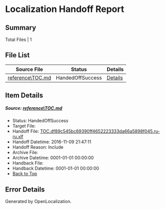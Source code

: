 # <a name='report-top'></a> Localization Handoff Report

## Summary
 Total Files | 1

## File List
 Source File | Status | Details 
 ----------- | ------ | ------- 
 [reference\TOC.md](https://github.com/PowerShell/powerShell-Docs/blob/ffdd8395d6dc87c1e1c5db61a482d07ce56f166e/reference/TOC.md) | HandedOffSuccess | [Details](#00ab79216bbfeae56205f5826661a2c19dd2ade72170)

## Item Details
##### <a name='00ab79216bbfeae56205f5826661a2c19dd2ade72170'></a> Source: [reference\TOC.md](https://github.com/PowerShell/powerShell-Docs/blob/ffdd8395d6dc87c1e1c5db61a482d07ce56f166e/reference/TOC.md)
* Status: HandedOffSuccess
* Target File: 
* Handoff File: [TOC.df89c545bc69390ff4652223333da66a5898f045.ru-ru.xlf](https://github.com/PowerShell/powerShell-Docs.handoff/blob/1cebd5b85bc1b27428499088c93760ce706b999b/ol-handoff/PowerShell/powerShell-Docs.ru-ru/live/TOC.df89c545bc69390ff4652223333da66a5898f045.ru-ru.xlf)
* Handoff Datetime: 2016-11-09 21:47:11
* Handoff Reason: Include
* Archive File: 
* Archive Datetime: 0001-01-01 00:00:00
* Handback File: 
* Handback Datetime: 0001-01-01 00:00:00
* [Back to Top](#report-top)


## Error Details

Generated by OpenLocalization.

